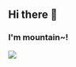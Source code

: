 ## Hi there 👋
### I'm mountain~!
<img src="https://img.shields.io/badge/Python-3DDC84?style=flat-square&logo=Python&logoColor=blue"/>

<!--
**mountain-kangkang/mountain-kangkang** is a ✨ _special_ ✨ repository because its `README.md` (this file) appears on your GitHub profile.

Here are some ideas to get you started:

- 🔭 I’m currently working on ...
- 🌱 I’m currently learning ...
- 👯 I’m looking to collaborate on ...
- 🤔 I’m looking for help with ...
- 💬 Ask me about ...
- 📫 How to reach me: ...
- 😄 Pronouns: ...
- ⚡ Fun fact: ...
-->
